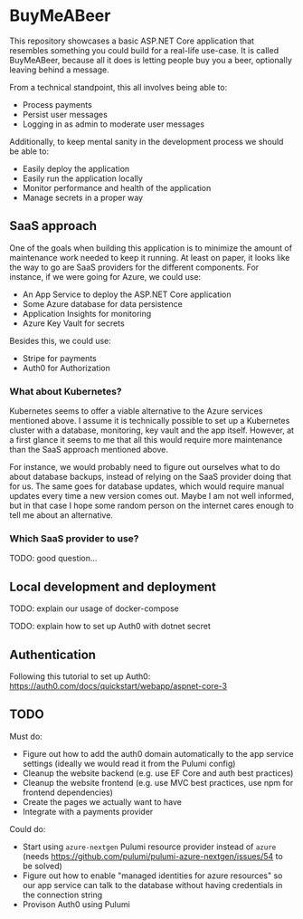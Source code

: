 # BuyMeABeer

This repository showcases a basic ASP.NET Core application that resembles something you could build
for a real-life use-case. It is called BuyMeABeer, because all it does is letting people buy you a
beer, optionally leaving behind a message.

From a technical standpoint, this all involves being able to:

* Process payments
* Persist user messages
* Logging in as admin to moderate user messages

Additionally, to keep mental sanity in the development process we should be able to:

* Easily deploy the application
* Easily run the application locally
* Monitor performance and health of the application
* Manage secrets in a proper way

## SaaS approach

One of the goals when building this application is to minimize the amount of maintenance work needed
to keep it running. At least on paper, it looks like the way to go are SaaS providers for the different
components. For instance, if we were going for Azure, we could use:

* An App Service to deploy the ASP.NET Core application
* Some Azure database for data persistence
* Application Insights for monitoring
* Azure Key Vault for secrets

Besides this, we could use:

* Stripe for payments
* Auth0 for Authorization

### What about Kubernetes?

Kubernetes seems to offer a viable alternative to the Azure services mentioned above. I assume it is
technically possible to set up a Kubernetes cluster with a database, monitoring, key vault and the app
itself. However, at a first glance it seems to me that all this would require more maintenance than
the SaaS approach mentioned above.

For instance, we would probably need to figure out ourselves what to do about database backups, instead
of relying on the SaaS provider doing that for us. The same goes for database updates, which would require
manual updates every time a new version comes out. Maybe I am not well informed, but in that case I hope
some random person on the internet cares enough to tell me about an alternative.

### Which SaaS provider to use?

TODO: good question...

## Local development and deployment

TODO: explain our usage of docker-compose

TODO: explain how to set up Auth0 with dotnet secret

## Authentication

Following this tutorial to set up Auth0: https://auth0.com/docs/quickstart/webapp/aspnet-core-3

## TODO

Must do:

* Figure out how to add the auth0 domain automatically to the app service settings (ideally we would read it from the Pulumi config)
* Cleanup the website backend (e.g. use EF Core and auth best practices)
* Cleanup the website frontend (e.g. use MVC best practices, use npm for frontend dependencies)
* Create the pages we actually want to have
* Integrate with a payments provider

Could do:

* Start using `azure-nextgen` Pulumi resource provider instead of `azure` (needs https://github.com/pulumi/pulumi-azure-nextgen/issues/54 to be solved)
* Figure out how to enable "managed identities for azure resources" so our app service can talk to the database without having credentials in the connection string
* Provison Auth0 using Pulumi
